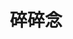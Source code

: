 ---
title: "碎碎念"
description: "收集的一些个人喜欢的句子"
slug: "碎碎念"
image: "flower.jpg"
style:
    background: "#2a9d8f"
    color: "#fff"
---    
